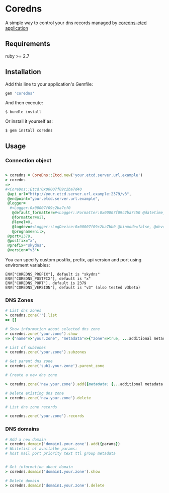 # Coredns
A simple way to control your dns records managed by [coredns-etcd application](https://coredns.io/plugins/etcd/)

## Requirements
ruby >= 2.7

## Installation

Add this line to your application's Gemfile:

```ruby
gem 'coredns'
```

And then execute:

    $ bundle install

Or install it yourself as:

    $ gem install coredns

## Usage

### Connection object
```ruby

> coredns = CoreDns::Etcd.new('your.etcd.server.url.example')
> coredns
=> 
#<CoreDns::Etcd:0x00007f09c2ba7d40
 @api_url="http://your.etcd.server.url.example:2379/v3",
 @endpoint="your.etcd.server.url.example",
 @logger=
  #<Logger:0x00007f09c2ba7cf0
   @default_formatter=#<Logger::Formatter:0x00007f09c2ba7c50 @datetime_format=nil>,
   @formatter=nil,
   @level=0,
   @logdev=#<Logger::LogDevice:0x00007f09c2ba7bb0 @binmode=false, @dev=#<IO:<STDOUT>>, @filename=nil, @mon_data=#<Monitor:0x00007f09c2ba7b88>, @mon_data_owner_object_id=49820, @shift_age=nil, @shift_period_suffix=nil, @shift_size=nil>,
   @progname=nil>,
 @port=2379,
 @postfix="x",
 @prefix="skydns",
 @version="v3">
```

You can specify custom postfix, prefix, api version and port using enviroment variables:
```
ENV["COREDNS_PREFIX"], default is "skydns"
ENV["COREDNS_POSTFIX"], default is "x"
ENV["COREDNS_PORT"], default is 2379
ENV["COREDNS_VERSION"], default is "v3" (also tested v3beta)
```

### DNS Zones
```ruby
# List dns zones
> coredns.zone('').list
=> []

# Show information about selected dns zone
> coredns.zone('your.zone').show
=> {"name"=>"your.zone", "metadata"=>{"zone"=>true, ...additional metadata information... }}

# List of subzones
> coredns.zone('your.zone').subzones

# Get parent dns zone
> coredns.zone('sub1.your.zone').parent_zone

# Create a new dns zone

> coredns.zone('new.your.zone').add({metadata: {...additional metadata infromation...}})

# Delete existing dns zone
> coredns.zone('new.your.zone').delete

# List dns zone records

> coredns.zone('your.zone').records
```

### DNS domains
```ruby
# Add a new domain
> coredns.domain('domain1.your.zone').add({params})
# Whitelist of availalbe params:
# host mail port priority text ttl group metadata


# Get information about domain
> coredns.domain('domain1.your.zone').show

# Delete domain
> coredns.domain('domain1.your.zone').delete
```
